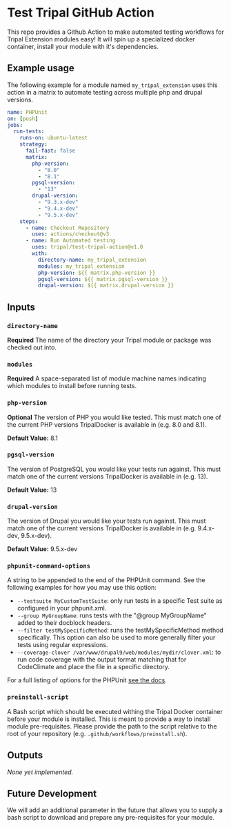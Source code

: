 # Test Tripal GitHub Action

This repo provides a Github Action to make automated testing workflows for Tripal Extension modules easy! It will spin up a specialized docker container, install your module with it's dependencies.


## Example usage

The following example for a module named `my_tripal_extension` uses this action in a matrix to automate testing across multiple php and drupal versions.

```yml
name: PHPUnit
on: [push]
jobs:
  run-tests:
    runs-on: ubuntu-latest
    strategy:
      fail-fast: false
      matrix:
        php-version:
          - "8.0"
          - "8.1"
        pgsql-version:
          - "13"
        drupal-version:
          - "9.3.x-dev"
          - "9.4.x-dev"
          - "9.5.x-dev"
    steps:
      - name: Checkout Repository
        uses: actions/checkout@v3
      - name: Run Automated testing
        uses: tripal/test-tripal-action@v1.0
        with:
          directory-name: my_tripal_extension
          modules: my_tripal_extension
          php-version: ${{ matrix.php-version }}
          pgsql-version: ${{ matrix.pgsql-version }}
          drupal-version: ${{ matrix.drupal-version }}
```

## Inputs

### `directory-name`

**Required** The name of the directory your Tripal module or package was checked out into.

### `modules`

**Required** A space-separated list of module machine names indicating which modules to install before running tests.

### `php-version`

**Optional** The version of PHP you would like tested. This must match one of the current PHP versions TripalDocker is available in (e.g. 8.0 and 8.1).

**Default Value:** 8.1

### `pgsql-version`

The version of PostgreSQL you would like your tests run against. This must match one of the current versions TripalDocker is available in (e.g. 13).

**Default Value:** 13

### `drupal-version`

The version of Drupal you would like your tests run against. This must match one of the current versions TripalDocker is available in (e.g. 9.4.x-dev, 9.5.x-dev).

**Default Value:** 9.5.x-dev

### `phpunit-command-options`

A string to be appended to the end of the PHPUnit command. See the following examples for how you may use this option:

- `--testsuite MyCustomTestSuite`: only run tests in a specific Test suite as configured in your phpunit.xml.
- `--group MyGroupName`: runs tests with the "@group MyGroupName" added to their docblock headers.
- `--filter testMySpecificMethod`: runs the testMySpecificMethod method specifically. This option can also be used to more generally filter your tests using regular expressions.
- `--coverage-clover /var/www/drupal9/web/modules/mydir/clover.xml`: to run code coverage with the output format matching that for CodeClimate and place the file in a specific directory.

For a full listing of options for the PHPUnit [see the docs](https://docs.phpunit.de/en/9.6/textui.html).

### `preinstall-script`

A Bash script which should be executed withing the Tripal Docker container before your module is installed. This is meant to provide a way to install module pre-requisites. Please provide the path to the script relative to the root of your repository (e.g. `.github/workflows/preinstall.sh`).

## Outputs

*None yet implemented.*

## Future Development

We will add an additional parameter in the future that allows you to supply a bash script to download and prepare any pre-requisites for your module.
